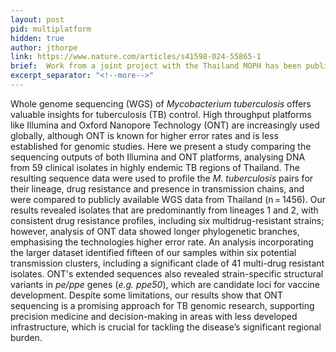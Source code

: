 ```yaml
---
layout: post
pid: multiplatform
hidden: true
author: jthorpe
link: https://www.nature.com/articles/s41598-024-55865-1
brief:  Work from a joint project with the Thailand MOPH has been published. It demonstrates the usefulness of whole genome sequencing for clinical and surveillance applications
excerpt_separator: "<!--more-->"
---
```


Whole genome sequencing (WGS) of <i>Mycobacterium tuberculosis</i> offers valuable insights for tuberculosis (TB) control. High throughput platforms like Illumina and Oxford Nanopore Technology (ONT) are increasingly used globally, although ONT is known for higher error rates and is less established for genomic studies. Here we present a study comparing the sequencing outputs of both Illumina and ONT platforms, analysing DNA from 59 clinical isolates in highly endemic TB regions of Thailand. The resulting sequence data were used to profile the <i>M. tuberculosis</i> pairs for their lineage, drug resistance and presence in transmission chains, and were compared to publicly available WGS data from Thailand (n = 1456). Our results revealed isolates that are predominantly from lineages 1 and 2, with consistent drug resistance profiles, including six multidrug-resistant strains; however, analysis of ONT data showed longer phylogenetic branches, emphasising the technologies higher error rate. An analysis incorporating the larger dataset identified fifteen of our samples within six potential transmission clusters, including a significant clade of 41 multi-drug resistant isolates. ONT's extended sequences also revealed strain-specific structural variants in <i>pe/ppe</i> genes (<i>e.g. ppe50</i>), which are candidate loci for vaccine development. Despite some limitations, our results show that ONT sequencing is a promising approach for TB genomic research, supporting precision medicine and decision-making in areas with less developed infrastructure, which is crucial for tackling the disease’s significant regional burden.